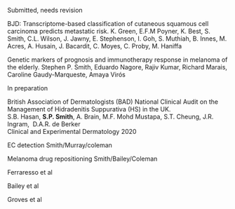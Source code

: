 Submitted, needs revision

BJD: Transcriptome-based classification of cutaneous squamous cell carcinoma predicts metastatic risk. K. Green, E.F.M Poyner, K. Best, S. Smith, C.L. Wilson, J. Jawny, E. Stephenson, I. Goh, S. Muthiah, B. Innes, M. Acres, A. Husain, J. Bacardit, C. Moyes, C. Proby, M. Haniffa

Genetic markers of prognosis and immunotherapy response in melanoma of the elderly. Stephen P. Smith, Eduardo Nagore, Rajiv Kumar, Richard Marais, Caroline Gaudy-Marqueste, Amaya Virós


In preparation

British Association of Dermatologists (BAD) National Clinical Audit on the Management of Hidradenitis Suppurativa (HS) in the UK. <br>
S.B. Hasan, **S.P. Smith**, A. Brain, M.F. Mohd Mustapa, S.T. Cheung, J.R. Ingram,  D.A.R. de Berker <br>
Clinical and Experimental Dermatology 2020 <br>

EC detection Smith/Murray/coleman

Melanoma drug repositioning Smith/Bailey/Coleman

Ferraresso et al

Bailey et al

Groves et al
